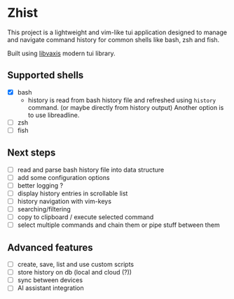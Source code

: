 # Zhist

This project is a lightweight and vim-like tui application designed 
to manage and navigate command history for common shells like bash, zsh and fish.

Built using [libvaxis](https://github.com/rockorager/libvaxis) modern tui library.

## Supported shells

- [X] bash
    - history is read from bash history file and refreshed using `history` command.
        (or maybe directly from history output)
      Another option is to use libreadline.
- [ ] zsh
- [ ] fish

## Next steps
- [ ] read and parse bash history file into data structure
- [ ] add some configuration options
- [ ] better logging ?
- [ ] display history entries in scrollable list
- [ ] history navigation with vim-keys
- [ ] searching/filtering
- [ ] copy to clipboard / execute selected command
- [ ] select multiple commands and chain them or pipe stuff between them

## Advanced features

- [ ] create, save, list and use custom scripts
- [ ] store history on db (local and cloud (?))
- [ ] sync between devices
- [ ] AI assistant integration
